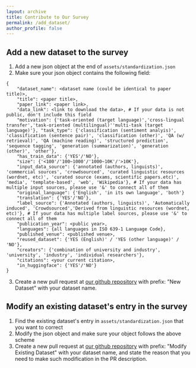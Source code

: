 ```yaml
---
layout: archive
title: Contribute to Our Survey
permalink: /add_dataset/
author_profile: false
---
```


## Add a new dataset to the survey
1. Add a new json object at the end of `assets/standardization.json`
2. Make sure your json object contains the following field:
```
{
    "dataset_name": <dataset name (could be identical to paper title)>, 
    "title": <paper title>, 
    "paper_link": <paper link>, 
    "data_link": <link to download the data>, # If your data is not public, don't include this field
    "motivation": {'task-oriented (target language)','cross-lingual transfer','task-oriented (multilingual)''multi-task (target language)'}, "task_type": {'classification (sentiment analyis)', 'classification (sentence pair)', 'classification (other)', 'QA (w/ retrieval)', 'QA (machine reading)', 'structured prediction', 'sequence tagging', 'generation (summarization)', 'generation (other)', 'other'}, 
    "has_train_data": {'YES'/'NO'}, 
    "size": {'<100'/'100~1000'/'1000~10K'/'>10K'}, 
    "input_data_source": {'annotated (authors, linguists)', 'commercial sources', 'crowdsourced', 'curated linguistic resources (wordnet, etc)', 'curated source (exams, scientific papers.etc)', 'media', 'template-based', 'web', 'Wikipedia'}, # If your data has multiple input sources, please use '&' to connect all of them
    "original_language": {'English', 'in its own language', 'both'}
    "translation": {'YES'/'NO'}, 
    "label_source": {'Annotated (authors, linguists)', 'Automatically induced', 'Crowdsourced','Derived from linguistic resources (wordnet, etc)'}, # If your data has multiple label sources, please use '&' to connect all of them
    "publication_year": <public year>, 
    "languages": {all languages in ISO 639-1 Language Code}, 
    "published_venue": <published venue>, 
    "reused_dataset": {'YES (English)' / 'YES (other language)' / 'NO'}, 
    "creators": {'combination of university and industry', 'university', 'industry', 'individual researchers'}, 
    "citations": <your current citation>, 
    "in_huggingface": {'YES'/'NO'}
}
```
3. Create a new pull request at [our github repository](https://github.com/multilingual-dataset-survey/multilingual-dataset-survey.github.io) with prefix: "New Dataset" with your dataset name. 

## Modify an existing dataset's entry in the survey
1. Find the existing dataset's entry in `assets/standardization.json` that you want to correct
2. Modify the json object and make sure your object follows the above scheme
3. Create a new pull request at [our github repository](https://github.com/multilingual-dataset-survey/multilingual-dataset-survey.github.io) with prefix: "Modify Existing Dataset" with your dataset name, and state the reason that you need to make such modification in the PR description. 
